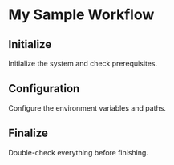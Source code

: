 # My Sample Workflow

## Initialize

Initialize the system and check prerequisites.

## Configuration

Configure the environment variables and paths.

## Finalize

Double-check everything before finishing.
